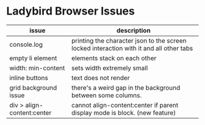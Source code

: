 # Ladybird Browser Issues
<table>
  <thead>
    <th>issue</th>
    <th>description</th>
  </thead>
  <tr>
    <td>console.log</td>
    <td>printing the character json to the screen locked interaction with it and all other tabs</td>
  </tr>
  <tr>
    <td>empty li element</td>
    <td>elements stack on each other</td>
  </tr>
  <tr>
    <td>width: min-content</td>
    <td>sets width extremely small</td>
  </tr>
  <tr>
    <td>inline buttons</td>
    <td>text does not render</td>
  </tr>
  <tr>
    <td>grid background issue</td>
    <td>there's a weird gap in the background between some columns.</td>
  </tr>
  <tr>
    <td>div > align-content:center</td>
    <td>cannot align-content:center if parent display mode is block. (new feature)</td>
  </tr>
</table>